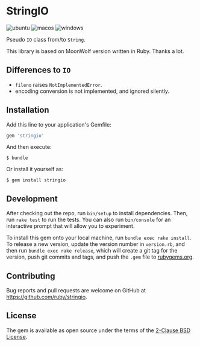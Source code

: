 # StringIO

![ubuntu](https://github.com/ruby/stringio/workflows/ubuntu/badge.svg?branch=master&event=push)
![macos](https://github.com/ruby/stringio/workflows/macos/badge.svg?branch=master&event=push)
![windows](https://github.com/ruby/stringio/workflows/windows/badge.svg?branch=master&event=push)

Pseudo `IO` class from/to `String`.

This library is based on MoonWolf version written in Ruby.  Thanks a lot.

## Differences to `IO`

* `fileno` raises `NotImplementedError`.
* encoding conversion is not implemented, and ignored silently.

## Installation

Add this line to your application's Gemfile:

```ruby
gem 'stringio'
```

And then execute:

    $ bundle

Or install it yourself as:

    $ gem install stringio

## Development

After checking out the repo, run `bin/setup` to install dependencies. Then, run `rake test` to run the tests. You can also run `bin/console` for an interactive prompt that will allow you to experiment.

To install this gem onto your local machine, run `bundle exec rake install`. To release a new version, update the version number in `version.rb`, and then run `bundle exec rake release`, which will create a git tag for the version, push git commits and tags, and push the `.gem` file to [rubygems.org](https://rubygems.org).

## Contributing

Bug reports and pull requests are welcome on GitHub at https://github.com/ruby/stringio.

## License

The gem is available as open source under the terms of the [2-Clause BSD License](https://opensource.org/licenses/BSD-2-Clause).
